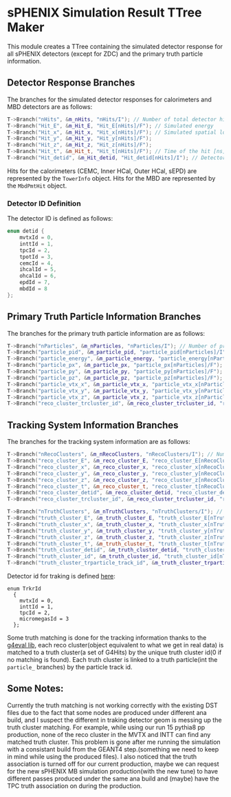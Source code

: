 # sPHENIX Simulation Result TTree Maker

This module creates a TTree containing the simulated detector response for all sPHENIX detectors (except for ZDC) and the primary truth particle information.

## Detector Response Branches

The branches for the simulated detector responses for calorimeters and MBD detectors are as follows:

```cpp
T->Branch("nHits", &m_nHits, "nHits/I"); // Number of total detector hits
T->Branch("Hit_E", &m_Hit_E, "Hit_E[nHits]/F"); // Simulated energy
T->Branch("Hit_x", &m_Hit_x, "Hit_x[nHits]/F"); // Simulated spatial location [cm]
T->Branch("Hit_y", &m_Hit_y, "Hit_y[nHits]/F");
T->Branch("Hit_z", &m_Hit_z, "Hit_z[nHits]/F");
T->Branch("Hit_t", &m_Hit_t, "Hit_t[nHits]/F"); // Time of the hit [ns]
T->Branch("Hit_detid", &m_Hit_detid, "Hit_detid[nHits]/I"); // Detector ID
```

Hits for the calorimeters (CEMC, Inner HCal, Outer HCal, sEPD) are represented by the `TowerInfo` object. Hits for the MBD are represented by the `MbdPmtHit` object.

### Detector ID Definition

The detector ID is defined as follows:

```cpp
enum detid {
    mvtxId = 0,
    inttId = 1,
    tpcId = 2,
    tpotId = 3,
    cemcId = 4,
    ihcalId = 5,
    ohcalId = 6,
    epdId = 7,
    mbdId = 8
};
```

## Primary Truth Particle Information Branches

The branches for the primary truth particle information are as follows:

```cpp
T->Branch("nParticles", &m_nParticles, "nParticles/I"); // Number of primary particles
T->Branch("particle_pid", &m_particle_pid, "particle_pid[nParticles]/I"); // Particle PID
T->Branch("particle_energy", &m_particle_energy, "particle_energy[nParticles]/F"); // Particle energy [GeV]
T->Branch("particle_px", &m_particle_px, "particle_px[nParticles]/F"); // Particle momentum in x-direction [GeV/c]
T->Branch("particle_py", &m_particle_py, "particle_py[nParticles]/F"); // Particle momentum in y-direction
T->Branch("particle_pz", &m_particle_pz, "particle_pz[nParticles]/F"); // Particle momentum in z-direction
T->Branch("particle_vtx_x", &m_particle_vtx_x, "particle_vtx_x[nParticles]/F"); // Particle production vertex x-coordinate [cm]
T->Branch("particle_vtx_y", &m_particle_vtx_y, "particle_vtx_y[nParticles]/F"); // Particle production vertex y-coordinate
T->Branch("particle_vtx_z", &m_particle_vtx_z, "particle_vtx_z[nParticles]/F"); // Particle production vertex z-coordinate
T->Branch("reco_cluster_trcluster_id", &m_reco_cluster_trcluster_id, "reco_cluster_trcluster_id[nRecoClusters]/i");//unique truth particle track id(to locate the particle from truth cluster)
```

## Tracking System Information Branches

The branches for the tracking system information are as follows:

```cpp
T->Branch("nRecoClusters", &m_nRecoClusters, "nRecoClusters/I"); // Number of reconstructed clusters
T->Branch("reco_cluster_E", &m_reco_cluster_E, "reco_cluster_E[nRecoClusters]/F"); // Reconstructed cluster energy
T->Branch("reco_cluster_x", &m_reco_cluster_x, "reco_cluster_x[nRecoClusters]/F"); // Reconstructed cluster x-coordinate
T->Branch("reco_cluster_y", &m_reco_cluster_y, "reco_cluster_y[nRecoClusters]/F"); // Reconstructed cluster y-coordinate
T->Branch("reco_cluster_z", &m_reco_cluster_z, "reco_cluster_z[nRecoClusters]/F"); // Reconstructed cluster z-coordinate
T->Branch("reco_cluster_t", &m_reco_cluster_t, "reco_cluster_t[nRecoClusters]/F"); // Reconstructed cluster time
T->Branch("reco_cluster_detid", &m_reco_cluster_detid, "reco_cluster_detid[nRecoClusters]/I"); // Reconstructed cluster detector ID
T->Branch("reco_cluster_trcluster_id", &m_reco_cluster_trcluster_id, "reco_cluster_trcluster_id[nRecoClusters]/i"); // The best matching truth cluster id, 0 if not matched

T->Branch("nTruthClusters", &m_nTruthClusters, "nTruthClusters/I"); // Number of truth clusters
T->Branch("truth_cluster_E", &m_truth_cluster_E, "truth_cluster_E[nTruthClusters]/F"); // Truth cluster energy
T->Branch("truth_cluster_x", &m_truth_cluster_x, "truth_cluster_x[nTruthClusters]/F"); // Truth cluster x-coordinate
T->Branch("truth_cluster_y", &m_truth_cluster_y, "truth_cluster_y[nTruthClusters]/F"); // Truth cluster y-coordinate
T->Branch("truth_cluster_z", &m_truth_cluster_z, "truth_cluster_z[nTruthClusters]/F"); // Truth cluster z-coordinate
T->Branch("truth_cluster_t", &m_truth_cluster_t, "truth_cluster_t[nTruthClusters]/F"); // Truth cluster time
T->Branch("truth_cluster_detid", &m_truth_cluster_detid, "truth_cluster_detid[nTruthClusters]/I"); // Truth cluster detector ID
T->Branch("truth_cluster_id", &m_truth_cluster_id, "truth_cluster_id[nTruthClusters]/i"); //Unique truth cluster ID
T->Branch("truth_cluster_trparticle_track_id", &m_truth_cluster_trparticle_track_id, "truth_cluster_trparticle_track_id[nTruthClusters]/I"); // Truth particle track ID associated with the truth cluster
```
Detector id for traking is defined [here](https://github.com/sPHENIX-Collaboration/coresoftware/blob/master/offline/packages/trackbase/TrkrDefs.h#L51-L57):
```
enum TrkrId
  {
    mvtxId = 0,
    inttId = 1,
    tpcId = 2,
    micromegasId = 3
  };
```
Some truth matching is done for the tracking information thanks to the [g4eval lib](https://github.com/sPHENIX-Collaboration/coresoftware/tree/master/simulation/g4simulation/g4eval), each reco cluster(object equivalent to what we get in real data) is matched to a truth cluster(a set of G4Hits) by the unique truth cluster id(0 if no matching is found). Each truth cluster is linked to a truth particle(int the `particle_` branches) by the particle track id.


## Some Notes:
Currently the truth matching is not working correctly with the existing DST files due to the fact that some nodes are produced under different ana build, and I suspect the different in traking detector geom is messing up the truth cluster matching. For example, while using our run 15 pythia8 pp production, none of the reco cluster in the MVTX and INTT can find any matched truth cluster. This problem is gone after me running the simulation with a consistant build from the GEANT4 step.(something we need to keep in mind while using the produced files). I also noticed that the truth association is turned off for our current production, maybe we can request for the new sPHENIX MB simulation production(with the new tune) to have different passes produced under the same ana build and (maybe) have the TPC truth association on during the production. 
